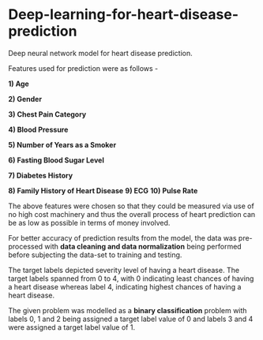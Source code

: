# Deep-learning-for-heart-disease-prediction
Deep neural network model for heart disease prediction.

Features used for prediction were as follows - 

**1) Age**

**2) Gender**

**3) Chest Pain Category**

**4) Blood Pressure**

**5) Number of Years as a Smoker**

**6) Fasting Blood Sugar Level**

**7) Diabetes History**

**8) Family History of Heart Disease**
**9) ECG**
**10) Pulse Rate**

The above features were chosen so that they could be measured via use of no high cost machinery and thus the overall process of heart prediction can be as low as possible in terms of money involved.

For better accuracy of prediction results from the model, the data was pre-processed with **data cleaning and data normalization** being performed before subjecting the data-set to training and testing.

The target labels depicted severity level of having a heart disease. The target labels spanned from 0 to 4, with 0 indicating least chances of having a heart disease whereas label 4, indicating highest chances of having a heart disease.

The given problem was modelled as a **binary classification** problem with labels 0, 1 and 2 being assigned a target label value of 0 and labels 3 and 4 were assigned a target label value of 1. 
